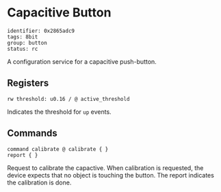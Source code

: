 # Capacitive Button

    identifier: 0x2865adc9
    tags: 8bit
    group: button
    status: rc

A configuration service for a capacitive push-button.

## Registers

    rw threshold: u0.16 / @ active_threshold
    
Indicates the threshold for ``up`` events.

## Commands

    command calibrate @ calibrate { }
    report { }

Request to calibrate the capactive. When calibration is requested, the device expects that no object is touching the button. 
The report indicates the calibration is done.
